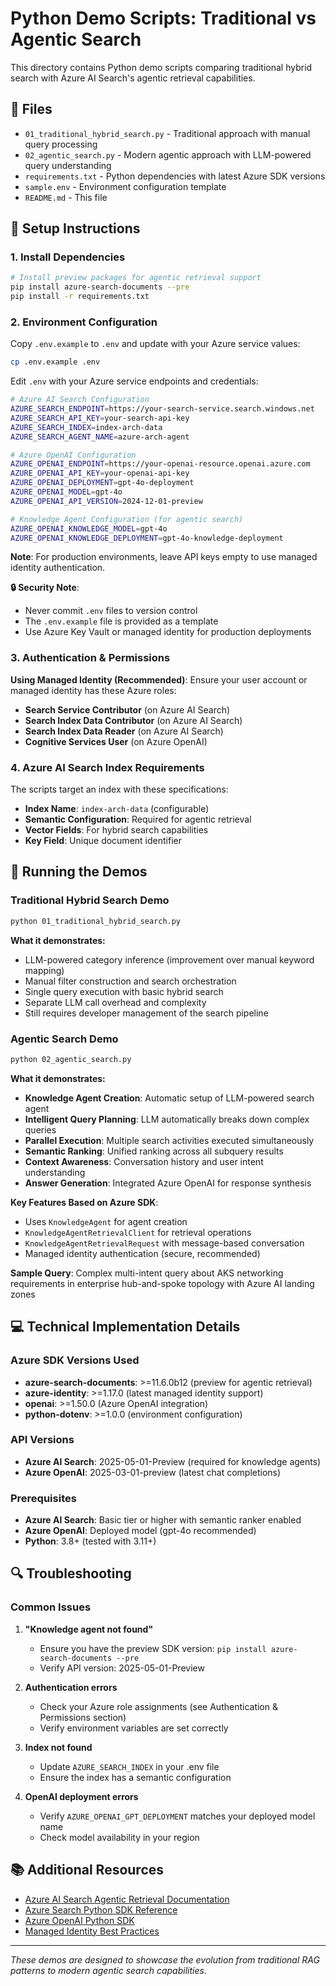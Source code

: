 # Python Demo Scripts: Traditional vs Agentic Search

This directory contains Python demo scripts comparing traditional hybrid search with Azure AI Search's agentic retrieval capabilities.

## 📁 Files

- `01_traditional_hybrid_search.py` - Traditional approach with manual query processing
- `02_agentic_search.py` - Modern agentic approach with LLM-powered query understanding
- `requirements.txt` - Python dependencies with latest Azure SDK versions
- `sample.env` - Environment configuration template
- `README.md` - This file

## 🔧 Setup Instructions

### 1. Install Dependencies

```bash
# Install preview packages for agentic retrieval support
pip install azure-search-documents --pre
pip install -r requirements.txt
```

### 2. Environment Configuration

Copy `.env.example` to `.env` and update with your Azure service values:

```bash
cp .env.example .env
```

Edit `.env` with your Azure service endpoints and credentials:

```bash
# Azure AI Search Configuration
AZURE_SEARCH_ENDPOINT=https://your-search-service.search.windows.net
AZURE_SEARCH_API_KEY=your-search-api-key
AZURE_SEARCH_INDEX=index-arch-data
AZURE_SEARCH_AGENT_NAME=azure-arch-agent

# Azure OpenAI Configuration
AZURE_OPENAI_ENDPOINT=https://your-openai-resource.openai.azure.com
AZURE_OPENAI_API_KEY=your-openai-api-key
AZURE_OPENAI_DEPLOYMENT=gpt-4o-deployment
AZURE_OPENAI_MODEL=gpt-4o
AZURE_OPENAI_API_VERSION=2024-12-01-preview

# Knowledge Agent Configuration (for agentic search)
AZURE_OPENAI_KNOWLEDGE_MODEL=gpt-4o
AZURE_OPENAI_KNOWLEDGE_DEPLOYMENT=gpt-4o-knowledge-deployment
```

**Note**: For production environments, leave API keys empty to use managed identity authentication.

**🔒 Security Note**: 
- Never commit `.env` files to version control
- The `.env.example` file is provided as a template
- Use Azure Key Vault or managed identity for production deployments

### 3. Authentication & Permissions

**Using Managed Identity (Recommended)**:
Ensure your user account or managed identity has these Azure roles:
- **Search Service Contributor** (on Azure AI Search)
- **Search Index Data Contributor** (on Azure AI Search)  
- **Search Index Data Reader** (on Azure AI Search)
- **Cognitive Services User** (on Azure OpenAI)

### 4. Azure AI Search Index Requirements

The scripts target an index with these specifications:
- **Index Name**: `index-arch-data` (configurable)
- **Semantic Configuration**: Required for agentic retrieval
- **Vector Fields**: For hybrid search capabilities
- **Key Field**: Unique document identifier

## 🚀 Running the Demos

### Traditional Hybrid Search Demo

```bash
python 01_traditional_hybrid_search.py
```

**What it demonstrates:**
- LLM-powered category inference (improvement over manual keyword mapping)
- Manual filter construction and search orchestration
- Single query execution with basic hybrid search
- Separate LLM call overhead and complexity
- Still requires developer management of the search pipeline

### Agentic Search Demo

```bash
python 02_agentic_search.py
```

**What it demonstrates:**
- **Knowledge Agent Creation**: Automatic setup of LLM-powered search agent
- **Intelligent Query Planning**: LLM automatically breaks down complex queries
- **Parallel Execution**: Multiple search activities executed simultaneously
- **Semantic Ranking**: Unified ranking across all subquery results
- **Context Awareness**: Conversation history and user intent understanding
- **Answer Generation**: Integrated Azure OpenAI for response synthesis

**Key Features Based on Azure SDK**:
- Uses `KnowledgeAgent` for agent creation
- `KnowledgeAgentRetrievalClient` for retrieval operations
- `KnowledgeAgentRetrievalRequest` with message-based conversation
- Managed identity authentication (secure, recommended)

**Sample Query**: Complex multi-intent query about AKS networking requirements in enterprise hub-and-spoke topology with Azure AI landing zones

## 💻 Technical Implementation Details

### Azure SDK Versions Used
- **azure-search-documents**: >=11.6.0b12 (preview for agentic retrieval)
- **azure-identity**: >=1.17.0 (latest managed identity support)
- **openai**: >=1.50.0 (Azure OpenAI integration)
- **python-dotenv**: >=1.0.0 (environment configuration)

### API Versions
- **Azure AI Search**: 2025-05-01-Preview (required for knowledge agents)
- **Azure OpenAI**: 2025-03-01-preview (latest chat completions)

### Prerequisites
- **Azure AI Search**: Basic tier or higher with semantic ranker enabled
- **Azure OpenAI**: Deployed model (gpt-4o recommended)
- **Python**: 3.8+ (tested with 3.11+)

## 🔍 Troubleshooting

### Common Issues

1. **"Knowledge agent not found"**
   - Ensure you have the preview SDK version: `pip install azure-search-documents --pre`
   - Verify API version: 2025-05-01-Preview

2. **Authentication errors**
   - Check your Azure role assignments (see Authentication & Permissions section)
   - Verify environment variables are set correctly

3. **Index not found**
   - Update `AZURE_SEARCH_INDEX` in your .env file
   - Ensure the index has a semantic configuration

4. **OpenAI deployment errors**
   - Verify `AZURE_OPENAI_GPT_DEPLOYMENT` matches your deployed model name
   - Check model availability in your region

## 📚 Additional Resources

- [Azure AI Search Agentic Retrieval Documentation](https://learn.microsoft.com/azure/search/search-agentic-retrieval-concept)
- [Azure Search Python SDK Reference](https://docs.microsoft.com/python/api/overview/azure/search-documents-readme)
- [Azure OpenAI Python SDK](https://github.com/openai/openai-python)
- [Managed Identity Best Practices](https://learn.microsoft.com/azure/active-directory/managed-identities-azure-resources/overview)

---

*These demos are designed to showcase the evolution from traditional RAG patterns to modern agentic search capabilities.*

